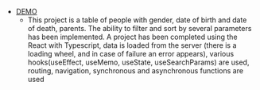   - [DEMO](https://mikhaylo-orlov.github.io/react_people-table/)
    - This project is a table of people with gender, date of birth and date of death, parents. The ability to filter and sort by several parameters has been implemented.
  A project has been completed using the React with Typescript, data is loaded from the server (there is a loading wheel, and in case of failure an error appears), various hooks(useEffect, useMemo, useState, useSearchParams) are used, routing, navigation, synchronous and asynchronous functions are used
